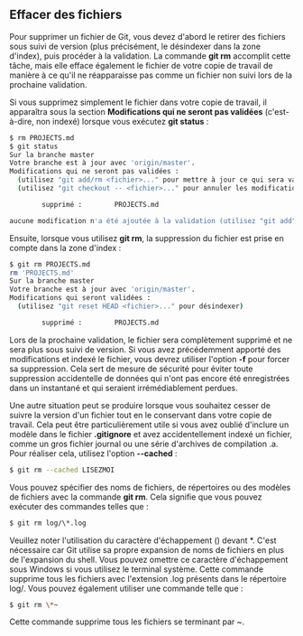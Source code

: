 ## Effacer des fichiers

Pour supprimer un fichier de Git, vous devez d'abord le retirer des fichiers sous suivi de version (plus précisément, le désindexer dans la zone d'index), puis procéder à la validation. La commande **git rm** accomplit cette tâche, mais elle efface également le fichier de votre copie de travail de manière à ce qu'il ne réapparaisse pas comme un fichier non suivi lors de la prochaine validation.

Si vous supprimez simplement le fichier dans votre copie de travail, il apparaîtra sous la section **Modifications qui ne seront pas validées** (c'est-à-dire, non indexé) lorsque vous exécutez **git status** :

```bash
$ rm PROJECTS.md
$ git status
Sur la branche master
Votre branche est à jour avec 'origin/master'.
Modifications qui ne seront pas validées :
  (utilisez "git add/rm <fichier>..." pour mettre à jour ce qui sera validé)
  (utilisez "git checkout -- <fichier>..." pour annuler les modifications dans la copie de travail)

        supprimé :        PROJECTS.md

aucune modification n'a été ajoutée à la validation (utilisez "git add" ou "git commit -a")
```

Ensuite, lorsque vous utilisez **git rm**, la suppression du fichier est prise en compte dans la zone d'index :

```bash
$ git rm PROJECTS.md
rm 'PROJECTS.md'
Sur la branche master
Votre branche est à jour avec 'origin/master'.
Modifications qui seront validées :
  (utilisez "git reset HEAD <fichier>..." pour désindexer)

        supprimé :        PROJECTS.md
```

Lors de la prochaine validation, le fichier sera complètement supprimé et ne sera plus sous suivi de version. Si vous avez précédemment apporté des modifications et indexé le fichier, vous devrez utiliser l'option **-f** pour forcer sa suppression. Cela sert de mesure de sécurité pour éviter toute suppression accidentelle de données qui n'ont pas encore été enregistrées dans un instantané et qui seraient irrémédiablement perdues.

Une autre situation peut se produire lorsque vous souhaitez cesser de suivre la version d'un fichier tout en le conservant dans votre copie de travail. Cela peut être particulièrement utile si vous avez oublié d'inclure un modèle dans le fichier **.gitignore** et avez accidentellement indexé un fichier, comme un gros fichier journal ou une série d'archives de compilation .a. Pour réaliser cela, utilisez l'option **--cached** :

```bash
$ git rm --cached LISEZMOI
```

Vous pouvez spécifier des noms de fichiers, de répertoires ou des modèles de fichiers avec la commande **git rm**. Cela signifie que vous pouvez exécuter des commandes telles que :

```bash
$ git rm log/\*.log
```

Veuillez noter l'utilisation du caractère d'échappement () devant *. C'est nécessaire car Git utilise sa propre expansion de noms de fichiers en plus de l'expansion du shell. Vous pouvez omettre ce caractère d'échappement sous Windows si vous utilisez le terminal système. Cette commande supprime tous les fichiers avec l'extension .log présents dans le répertoire log/. Vous pouvez également utiliser une commande telle que :

```bash
$ git rm \*~
```

Cette commande supprime tous les fichiers se terminant par ~.
